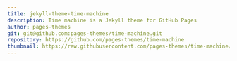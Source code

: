 ```yaml
---
title: jekyll-theme-time-machine
description: Time machine is a Jekyll theme for GitHub Pages
author: pages-themes
git: git@github.com:pages-themes/time-machine.git
repository: https://github.com/pages-themes/time-machine
thumbnail: https://raw.githubusercontent.com/pages-themes/time-machine/master/thumbnail.png
---
```

